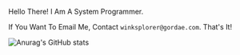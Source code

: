 Hello There! I Am A System Programmer.

If You Want To Email Me, Contact `winksplorer@gordae.com`.
That's It!

![Anurag's GitHub stats](https://github-readme-stats.vercel.app/api?username=winksplorer&show_icons=true&theme=radical)
